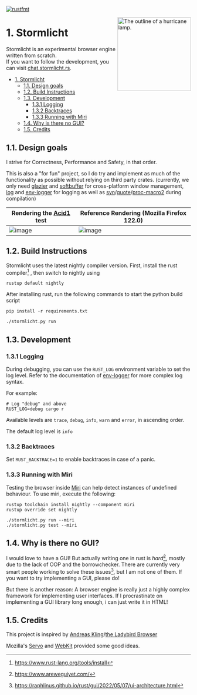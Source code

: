 [![rustfmt](https://github.com/Wuelle/Stormlicht/actions/workflows/rustfmt.yaml/badge.svg)](https://github.com/Wuelle/Stormlicht/actions/workflows/rustfmt.yaml)

<picture>
  <source media="(prefers-color-scheme: dark)" srcset="https://user-images.githubusercontent.com/58120269/241563717-f73e2144-9101-4d3f-b7d2-ed2459e5d8e0.svg" width="200px">
  <source media="(prefers-color-scheme: light)" srcset="https://user-images.githubusercontent.com/58120269/241563716-fde2bdf7-7ec4-48ee-928e-fa5b6a2625f2.svg" width="200px">
  <img alt="The outline of a hurricane lamp." src="https://user-images.githubusercontent.com/58120269/241563716-fde2bdf7-7ec4-48ee-928e-fa5b6a2625f2.svg" width="200px" align="right">
</picture>


# 1. Stormlicht
Stormlicht is an experimental browser engine written from scratch.<br>
If you want to follow the development, you can visit [chat.stormlicht.rs](https://chat.stormlicht.rs).

- [1. Stormlicht](#1-stormlicht)
  - [1.1. Design goals](#11-design-goals)
  - [1.2. Build Instructions](#12-build-instructions)
  - [1.3. Development](#13-development)
    - [1.3.1 Logging](#131-logging)
    - [1.3.2 Backtraces](#132-backtraces)
    - [1.3.3 Running with Miri](#133-running-with-miri)
  - [1.4. Why is there no GUI?](#14-why-is-there-no-gui)
  - [1.5. Credits](#15-credits)


## 1.1. Design goals
I strive for Correctness, Performance and Safety, in that order.

This is also a "for fun" project, so I do try and implement as much of the functionality as possible without relying on third party crates. (currently, we only need [glazier](https://github.com/linebender/glazier) and [softbuffer](https://github.com/rust-windowing/softbuffer) for cross-platform window management, [log](https://github.com/rust-lang/log) and [env-logger](https://github.com/rust-cli/env_logger) for logging as well as [syn](https://github.com/dtolnay/syn)/[quote](https://github.com/dtolnay/quote)/[proc-macro2](https://github.com/dtolnay/proc-macro2) during compilation)

| Rendering the [Acid1](https://www.w3.org/Style/CSS/Test/CSS1/current/test5526c.htm) test            | Reference Rendering (Mozilla Firefox 122.0)                                                         |
| --------------------------------------------------------------------------------------------------- | --------------------------------------------------------------------------------------------------- |
| ![image](https://github.com/Wuelle/Stormlicht/assets/58120269/42b6aee1-639b-4013-afdc-a23bfd441d63) | ![image](https://github.com/Wuelle/Stormlicht/assets/58120269/0f16b696-d771-4f84-ae14-492becf2b9ab) |




## 1.2. Build Instructions
Stormlicht uses the latest nightly compiler version.
First, install the rust compiler[^1] , then switch to nightly using 
```console
rustup default nightly
```

After installing rust, run the following commands to start the python build script
```console
pip install -r requirements.txt

./stormlicht.py run
```


## 1.3. Development
### 1.3.1 Logging
During debugging, you can use the `RUST_LOG` environment variable
to set the log level. Refer to the documentation of [env-logger](https://docs.rs/env_logger/latest/env_logger/) for more complex log syntax.

For example:
```console
# Log "debug" and above
RUST_LOG=debug cargo r
```
Available levels are `trace`, `debug`, `info`, `warn` and `error`, in ascending order.

The default log level is `info`

### 1.3.2 Backtraces
Set `RUST_BACKTRACE=1` to enable backtraces in case of a panic.

### 1.3.3 Running with Miri
Testing the browser inside [Miri](https://github.com/rust-lang/miri) can help detect instances of undefined behaviour. To use miri, execute the following:
```
rustup toolchain install nightly --component miri
rustup override set nightly

./stormlicht.py run --miri
./stormlicht.py test --miri
```

## 1.4. Why is there no GUI?
I would love to have a GUI! But actually writing one in rust is *hard*[^2], mostly due to the lack of OOP and the borrowchecker.
There are currently very smart people working to solve these issues[^3], but I am not one of them. If you want to try implementing a  GUI, please do!

But there is another reason: A browser engine is really just a highly complex framework for implementing user interfaces. If I procrastinate on implementing a GUI library long enough, i can just write it in HTML!


## 1.5. Credits
This project is inspired by [Andreas Kling](https://github.com/awesomekling)/[the Ladybird Browser](https://awesomekling.github.io/Ladybird-a-new-cross-platform-browser-project/)

Mozilla's [Servo](https://servo.org/) and [WebKit](https://github.com/WebKit/WebKit) provided some good ideas.

[^1]: https://www.rust-lang.org/tools/install
[^2]: https://www.areweguiyet.com/
[^3]: https://raphlinus.github.io/rust/gui/2022/05/07/ui-architecture.html
